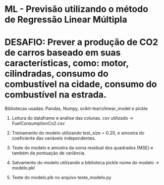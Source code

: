 # ML - Previsão utilizando o método de Regressão Linear Múltipla
# DESAFIO: Prever a produção de CO2 de carros baseado em suas características, como: motor, cilindradas, consumo do combustível na cidade, consumo do combustível na estrada.
Bibliotecas usadas: Pandas, Numpy, scikit-learn/linear_model e pickle

1. Leitura do dataframe e análise das colunas.
   csv utilizado -> FuelConsumptionCo2.csv

2. Treinamento do modelo utilizando test_size = 0.20, e amostra do coeficiente das variáveis independentes.

4. Teste do modelo e amostra da soma residual dos quadrados (MSE) e também da pontuação de variância.

5. Salvamento do modelo utilizando a biblioteca pickle
   nome do modelo -> modelo.pkl
 
6. Teste do modelo.plk no arquivo teste_modelo.py
